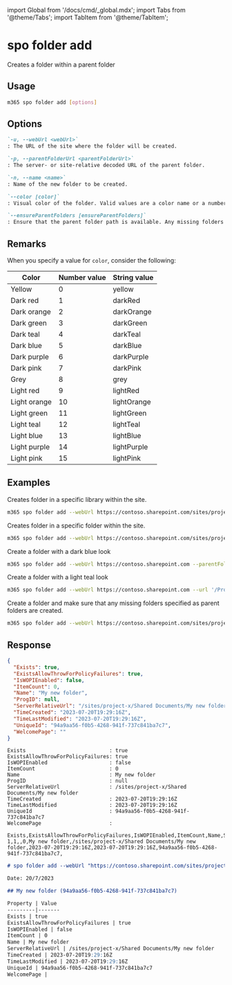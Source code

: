 <!-- DISCLAIMER: All secrets, passwords, and sensitive values in this document are examples only and not real credentials. -->
import Global from '/docs/cmd/_global.mdx';
import Tabs from '@theme/Tabs';
import TabItem from '@theme/TabItem';

# spo folder add

Creates a folder within a parent folder

## Usage

```sh
m365 spo folder add [options]
```

## Options

```md definition-list
`-u, --webUrl <webUrl>`
: The URL of the site where the folder will be created.

`-p, --parentFolderUrl <parentFolderUrl>`
: The server- or site-relative decoded URL of the parent folder.

`-n, --name <name>`
: Name of the new folder to be created.

`--color [color]`
: Visual color of the folder. Valid values are a color name or a number. Check remarks for more info.

`--ensureParentFolders [ensureParentFolders]`
: Ensure that the parent folder path is available. Any missing folders will be created recursively.
```

<Global />

## Remarks

When you specify a value for `color`, consider the following:

| Color        | Number value | String value |
|--------------|--------------|--------------|
| Yellow       | 0            | yellow       |
| Dark red     | 1            | darkRed      |
| Dark orange  | 2            | darkOrange   |
| Dark green   | 3            | darkGreen    |
| Dark teal    | 4            | darkTeal     |
| Dark blue    | 5            | darkBlue     |
| Dark purple  | 6            | darkPurple   |
| Dark pink    | 7            | darkPink     |
| Grey         | 8            | grey         |
| Light red    | 9            | lightRed     |
| Light orange | 10           | lightOrange  |
| Light green  | 11           | lightGreen   |
| Light teal   | 12           | lightTeal    |
| Light blue   | 13           | lightBlue    |
| Light purple | 14           | lightPurple  |
| Light pink   | 15           | lightPink    |

## Examples

Creates folder in a specific library within the site.

```sh
m365 spo folder add --webUrl https://contoso.sharepoint.com/sites/project-x --parentFolderUrl '/Shared Documents' --name 'My Folder Name'
```

Creates folder in a specific folder within the site.

```sh
m365 spo folder add --webUrl https://contoso.sharepoint.com/sites/project-x --parentFolderUrl '/sites/project-x/Shared Documents/Reports' --name 'Financial reports'
```

Create a folder with a dark blue look

```sh
m365 spo folder add --webUrl https://contoso.sharepoint.com --parentFolder '/ProjectFiles' --name 'Project-x' --color 5
```

Create a folder with a light teal look

```sh
m365 spo folder add --webUrl https://contoso.sharepoint.com --url '/ProjectFiles/Project-x' --color lightTeal
```

Create a folder and make sure that any missing folders specified as parent folders are created.

```sh
m365 spo folder add --webUrl https://contoso.sharepoint.com/sites/project-x --parentFolderUrl '/Projects/2024/Q1/Reports' --name Financial --ensureParentFolders
```

## Response

<Tabs>
  <TabItem value="JSON">

  ```json
  {
    "Exists": true,
    "ExistsAllowThrowForPolicyFailures": true,
    "IsWOPIEnabled": false,
    "ItemCount": 0,
    "Name": "My new folder",
    "ProgID": null,
    "ServerRelativeUrl": "/sites/project-x/Shared Documents/My new folder",
    "TimeCreated": "2023-07-20T19:29:16Z",
    "TimeLastModified": "2023-07-20T19:29:16Z",
    "UniqueId": "94a9aa56-f0b5-4268-941f-737c841ba7c7",
    "WelcomePage": ""
  }
  ```

  </TabItem>
  <TabItem value="Text">

  ```text
  Exists                           : true
  ExistsAllowThrowForPolicyFailures: true
  IsWOPIEnabled                    : false
  ItemCount                        : 0
  Name                             : My new folder
  ProgID                           : null
  ServerRelativeUrl                : /sites/project-x/Shared Documents/My new folder
  TimeCreated                      : 2023-07-20T19:29:16Z
  TimeLastModified                 : 2023-07-20T19:29:16Z
  UniqueId                         : 94a9aa56-f0b5-4268-941f-737c841ba7c7
  WelcomePage                      :
  ```

  </TabItem>
  <TabItem value="CSV">

  ```csv
  Exists,ExistsAllowThrowForPolicyFailures,IsWOPIEnabled,ItemCount,Name,ServerRelativeUrl,TimeCreated,TimeLastModified,UniqueId,WelcomePage
  1,1,,0,My new folder,/sites/project-x/Shared Documents/My new folder,2023-07-20T19:29:16Z,2023-07-20T19:29:16Z,94a9aa56-f0b5-4268-941f-737c841ba7c7,
  ```

  </TabItem>
  <TabItem value="Markdown">

  ```md
  # spo folder add --webUrl "https://contoso.sharepoint.com/sites/project-x" --parentFolderUrl "/sites/project-x/Shared Documents" --name "My new folder"

  Date: 20/7/2023

  ## My new folder (94a9aa56-f0b5-4268-941f-737c841ba7c7)

  Property | Value
  ---------|-------
  Exists | true
  ExistsAllowThrowForPolicyFailures | true
  IsWOPIEnabled | false
  ItemCount | 0
  Name | My new folder
  ServerRelativeUrl | /sites/project-x/Shared Documents/My new folder
  TimeCreated | 2023-07-20T19:29:16Z
  TimeLastModified | 2023-07-20T19:29:16Z
  UniqueId | 94a9aa56-f0b5-4268-941f-737c841ba7c7
  WelcomePage |
  ```

  </TabItem>
</Tabs>
